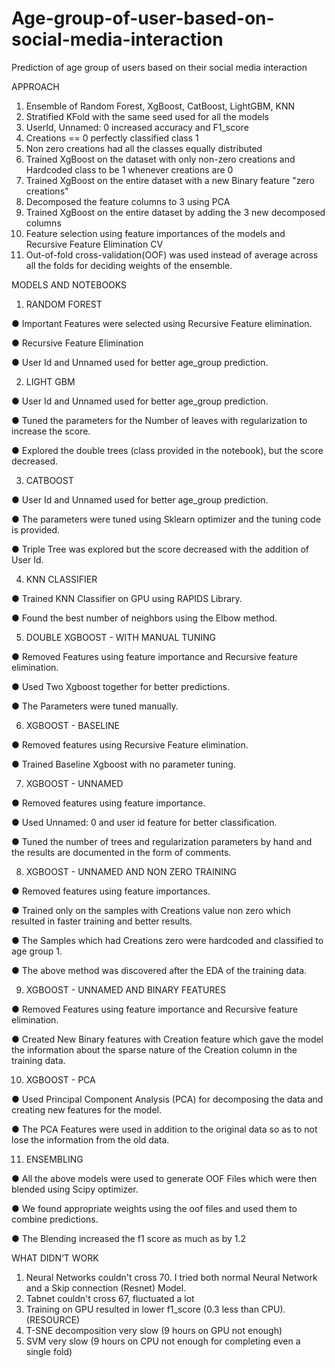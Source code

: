 # Age-group-of-user-based-on-social-media-interaction
Prediction of age group of users based on their social media interaction

APPROACH
1.	Ensemble of Random Forest, XgBoost, CatBoost, LightGBM, KNN
2.	Stratified KFold with the same seed used for all the models
3.	UserId, Unnamed: 0 increased accuracy and F1_score
4.	Creations == 0 perfectly classified class 1
5.	Non zero creations had all the classes equally distributed
6.	Trained XgBoost on the dataset with only non-zero creations and Hardcoded class to be 1 whenever creations are 0
7.	Trained XgBoost on the entire dataset with a new Binary feature "zero creations"
8.	Decomposed the feature columns to 3 using PCA
9.	Trained XgBoost on the entire dataset by adding the 3 new decomposed columns
10.	Feature selection using feature importances of the models and Recursive Feature Elimination CV
11.	Out-of-fold cross-validation(OOF) was used instead of average across all the folds for deciding weights of the ensemble.

MODELS AND NOTEBOOKS
1.	 RANDOM FOREST 

●	Important Features were selected using Recursive Feature elimination.

●	Recursive Feature Elimination

●	User Id and Unnamed used for better age_group prediction.

2.	LIGHT GBM

●	User Id and Unnamed used for better age_group prediction.

●	Tuned the parameters for the Number of leaves with regularization to increase the score.

●	Explored the double trees (class provided in the notebook), but the score decreased.

3.	CATBOOST

●	User Id and Unnamed used for better age_group prediction.

●	The parameters were tuned using Sklearn optimizer and the tuning code is provided.

●	Triple Tree was explored but the score decreased with the addition of User Id.

4.	KNN CLASSIFIER

●	Trained KNN Classifier on GPU using RAPIDS Library.

●	Found the best number of neighbors using the Elbow method.

5.	DOUBLE XGBOOST - WITH MANUAL TUNING

●	Removed Features using feature importance and Recursive feature elimination.

●	Used Two Xgboost together for better predictions.

●	The Parameters were tuned manually.

6.	XGBOOST - BASELINE

●	Removed features using Recursive Feature elimination.

●	Trained Baseline Xgboost with no parameter tuning.

7.	XGBOOST - UNNAMED

●	Removed features using feature importance.

●	Used Unnamed: 0 and user id feature for better classification.

●	Tuned the number of trees and regularization parameters by hand and the results are documented in the form of comments.

8.	XGBOOST - UNNAMED AND NON ZERO TRAINING

●	Removed features using feature importances.

●	Trained only on the samples with Creations value non zero which resulted in faster training and better results.

●	The Samples which had Creations zero were hardcoded and classified to age group 1.

●	The above method was discovered after the EDA of the training data.

9.	XGBOOST - UNNAMED AND BINARY FEATURES

●	Removed Features using feature importance and Recursive feature elimination.

●	Created New Binary features with Creation feature which gave the model the information about the sparse nature of the Creation column in the training data.

10.	XGBOOST - PCA

●	Used Principal Component Analysis (PCA) for decomposing the data and creating new features for the model.

●	The PCA Features were used in addition to the original data so as to not lose the information from the old data.

11.	ENSEMBLING 

●	All the above models were used to generate OOF Files which were then blended using Scipy optimizer.

●	We found appropriate weights using the oof files and used them to combine predictions.

●	The Blending increased the f1 score as much as by 1.2 


WHAT DIDN’T WORK
1.	Neural Networks couldn't cross 70. I tried both normal Neural Network and a Skip connection (Resnet) Model.
2.	Tabnet couldn't cross 67, fluctuated a lot
3.	Training on GPU resulted in lower f1_score (0.3 less than CPU). (RESOURCE)
4.	T-SNE decomposition very slow (9 hours on GPU not enough)
5.	SVM very slow (9 hours on CPU not enough for completing even a single fold)

